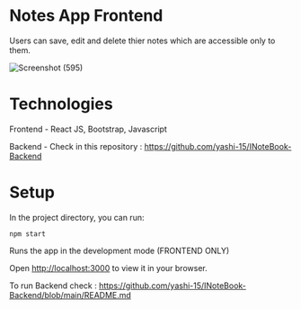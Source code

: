 # Notes App Frontend

Users can save, edit and delete thier notes which are accessible only to them.

![Screenshot (595)](https://github.com/yashi-15/INoteBook-Frontend/assets/132138302/8478ffa9-60d7-4c71-941b-b615218f4136)

# Technologies

Frontend - React JS, Bootstrap, Javascript

Backend - Check in this repository : https://github.com/yashi-15/INoteBook-Backend

# Setup

In the project directory, you can run:

`npm start`

Runs the app in the development mode (FRONTEND ONLY)

Open [http://localhost:3000](http://localhost:3000) to view it in your browser.

To run Backend check : https://github.com/yashi-15/INoteBook-Backend/blob/main/README.md
